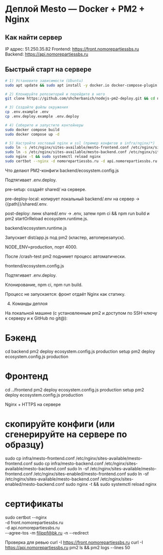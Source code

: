 # Деплой Mesto — Docker + PM2 + Nginx

## Как найти сервер
IP адрес: 51.250.35.82
Frontend: https://front.nomorepartiessbs.ru
Backend: https://api.nomorepartiessbs.ru

## Быстрый старт на сервере
```bash
# 1) Установите зависимости (Ubuntu)
sudo apt update && sudo apt install -y docker.io docker-compose-plugin nginx certbot python3-certbot-nginx

# 2) Клонируйте репозиторий и перейдите в него
git clone https://github.com/shcherbanich/nodejs-pm2-deploy.git && cd nodejs-pm2-deploy

# 3) Создайте файлы окружения
cp .env.example .env
cp .env.deploy.example .env.deploy

# 4) Соберите и запустите контейнеры
sudo docker compose build
sudo docker compose up -d

# 5) Настройте хостовый nginx и ssl (пример конфигов в infra/nginx/*)
sudo ln -s /etc/nginx/sites-available/mesto-frontend.conf /etc/nginx/sites-enabled/
sudo ln -s /etc/nginx/sites-available/mesto-backend.conf /etc/nginx/sites-enabled/
sudo nginx -t && sudo systemctl reload nginx
sudo certbot --nginx -d nomorepartiessbs.ru -d api.nomorepartiessbs.ru --agree-tos -m <email> -n --redirect
```

Что делают PM2-конфиги
backend/ecosystem.config.js

Подтягивает .env.deploy.

pre-setup: создаёт shared/ на сервере.

pre-deploy-local: копирует локальный backend/.env на сервер → {{path}}/shared/.env.

post-deploy: линк shared/.env → .env, затем npm ci && npm run build и pm2 startOrReload ecosystem.runtime.js.

backend/ecosystem.runtime.js

Запускает dist/app.js под pm2 (кластер, автоперезапуск).

NODE_ENV=production, порт 4000.

После /crash-test pm2 поднимет процесс автоматически.

frontend/ecosystem.config.js

Подтягивает .env.deploy.

Клонирование, npm ci, npm run build.

Процесс не запускается: фронт отдаёт Nginx как статику.

4) Команды деплоя

На локальной машине (с установленным pm2 и доступом по SSH-ключу к серверу и к GitHub по git@):

# Бэкенд
cd backend
pm2 deploy ecosystem.config.js production setup
pm2 deploy ecosystem.config.js production

# Фронтенд
cd ../frontend
pm2 deploy ecosystem.config.js production setup
pm2 deploy ecosystem.config.js production

Nginx + HTTPS на сервере

# скопируйте конфиги (или сгенерируйте на сервере по образцу)
sudo cp infra/mesto-frontend.conf /etc/nginx/sites-available/mesto-frontend.conf
sudo cp infra/mesto-backend.conf  /etc/nginx/sites-available/mesto-backend.conf
sudo ln -sf /etc/nginx/sites-available/mesto-frontend.conf /etc/nginx/sites-enabled/mesto-frontend.conf
sudo ln -sf /etc/nginx/sites-available/mesto-backend.conf  /etc/nginx/sites-enabled/mesto-backend.conf
sudo nginx -t && sudo systemctl reload nginx

# сертификаты
sudo certbot --nginx \
-d front.nomorepartiessbs.ru \
-d api.nomorepartiessbs.ru \
--agree-tos -m filippf@bk.ru -n --redirect


Проверка для ревью
curl -I https://front.nomorepartiessbs.ru
curl -I https://api.nomorepartiessbs.ru
pm2 ls && pm2 logs --lines 50
